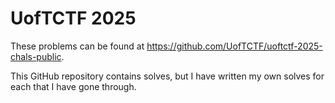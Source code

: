 # UofTCTF 2025

These problems can be found at https://github.com/UofTCTF/uoftctf-2025-chals-public.

This GitHub repository contains solves, but I have written my own solves for each that I have gone through.